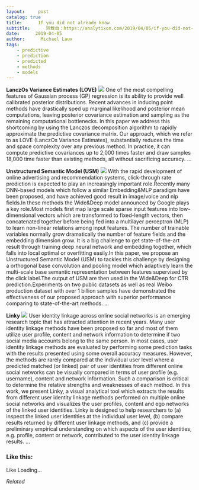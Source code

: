 ```yaml
---
layout:     post
catalog: true
title:      If you did not already know
subtitle:      转载自：https://analytixon.com/2019/04/05/if-you-did-not-already-know-692/
date:      2019-04-05
author:      Michael Laux
tags:
    - predictive
    - prediction
    - predicted
    - methods
    - models
---
```


**LanczOs Variance Estimates (LOVE)** ![](https://analytixon.files.wordpress.com/2015/01/google.png?w=529)
One of the most compelling features of Gaussian process (GP) regression is its ability to provide well calibrated posterior distributions. Recent advances in inducing point methods have drastically sped up marginal likelihood and posterior mean computations, leaving posterior covariance estimation and sampling as the remaining computational bottlenecks. In this paper we address this shortcoming by using the Lanczos decomposition algorithm to rapidly approximate the predictive covariance matrix. Our approach, which we refer to as LOVE (LanczOs Variance Estimates), substantially reduces the time and space complexity over any previous method. In practice, it can compute predictive covariances up to 2,000 times faster and draw samples 18,000 time faster than existing methods, all without sacrificing accuracy. … 

**Unstructured Semantic Model (USM)** ![](https://analytixon.files.wordpress.com/2015/01/google.png?w=529)
With the rapid development of online advertising and recommendation systems, click-through rate prediction is expected to play an increasingly important role.Recently many DNN-based models which follow a similar Embedding&MLP paradigm have been proposed, and have achieved good result in image/voice and nlp fields.In these methods the Wide&Deep model announced by Google plays a key role.Most models first map large scale sparse input features into low-dimensional vectors which are transformed to fixed-length vectors, then concatenated together before being fed into a multilayer perceptron (MLP) to learn non-linear relations among input features. The number of trainable variables normally grow dramatically the number of feature fields and the embedding dimension grow. It is a big challenge to get state-of-the-art result through training deep neural network and embedding together, which falls into local optimal or overfitting easily.In this paper, we propose an Unstructured Semantic Model (USM) to tackles this challenge by designing a orthogonal base convolution and pooling model which adaptively learn the multi-scale base semantic representation between features supervised by the click label.The output of USM are then used in the Wide&Deep for CTR prediction.Experiments on two public datasets as well as real Weibo production dataset with over 1 billion samples have demonstrated the effectiveness of our proposed approach with superior performance comparing to state-of-the-art methods. … 

**Linky** ![](https://analytixon.files.wordpress.com/2015/01/google.png?w=529)
User identity linkage across online social networks is an emerging research topic that has attracted attention in recent years. Many user identity linkage methods have been proposed so far and most of them utilize user profile, content and network information to determine if two social media accounts belong to the same person. In most cases, user identity linkage methods are evaluated by performing some prediction tasks with the results presented using some overall accuracy measures. However, the methods are rarely compared at the individual user level where a predicted matched (or linked) pair of user identities from different online social networks can be visually compared in terms of user profile (e.g. username), content and network information. Such a comparison is critical to determine the relative strengths and weaknesses of each method. In this work, we present Linky, a visual analytical tool which extracts the results from different user identity linkage methods performed on multiple online social networks and visualizes the user profiles, content and ego networks of the linked user identities. Linky is designed to help researchers to (a) inspect the linked user identities at the individual user level, (b) compare results returned by different user linkage methods, and (c) provide a preliminary empirical understanding on which aspects of the user identities, e.g. profile, content or network, contributed to the user identity linkage results. … 





### Like this:

Like Loading...


*Related*

